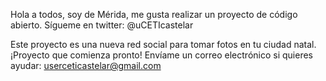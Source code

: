 Hola a todos, soy de Mérida, me gusta realizar un proyecto de código abierto.
Sígueme en twitter: @uCETIcastelar

Este proyecto es una nueva red social para tomar fotos en tu ciudad natal. ¡Proyecto que comienza pronto! 
Envíame un correo electrónico si quieres ayudar: userceticastelar@gmail.com
